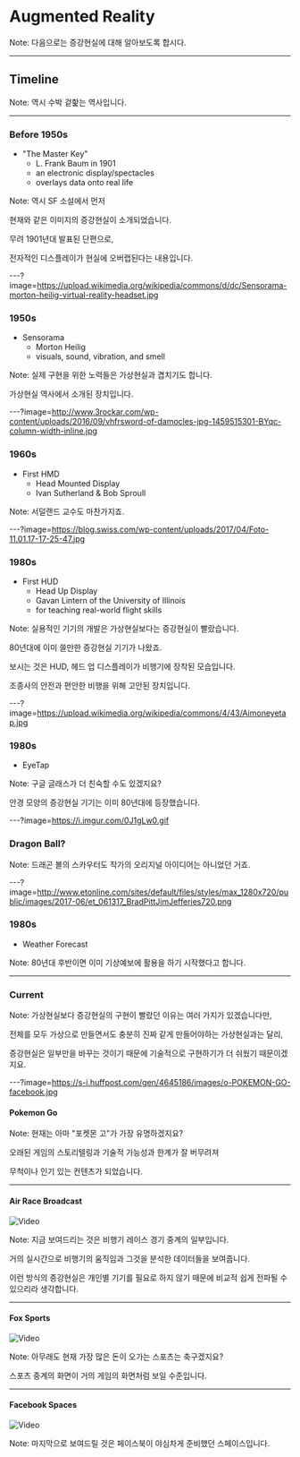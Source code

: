 # Augmented Reality

Note: 다음으로는 증강현실에 대해 알아보도록 합시다.

---

## Timeline

Note: 역시 수박 겉핥는 역사입니다.

---

### Before 1950s

- "The Master Key"
  - L. Frank Baum in 1901
  - an electronic display/spectacles
  - overlays data onto real life

Note: 역시 SF 소설에서 먼저

현재와 같은 이미지의 증강현실이 소개되었습니다.

무려 1901년대 발표된 단편으로,

전자적인 디스플레이가 현실에 오버랩된다는 내용입니다.

---?image=https://upload.wikimedia.org/wikipedia/commons/d/dc/Sensorama-morton-heilig-virtual-reality-headset.jpg

### 1950s

- Sensorama
    - Morton Heilig
    - visuals, sound, vibration, and smell

Note: 실제 구현을 위한 노력들은 가상현실과 겹치기도 합니다.

가상현실 역사에서 소개된 장치입니다.

---?image=http://www.3rockar.com/wp-content/uploads/2016/09/vhfrsword-of-damocles-jpg-1459515301-BYqc-column-width-inline.jpg

### 1960s

- First HMD
    - Head Mounted Display
    - Ivan Sutherland & Bob Sproull

Note: 서덜랜드 교수도 마찬가지죠.

---?image=https://blog.swiss.com/wp-content/uploads/2017/04/Foto-11.01.17-17-25-47.jpg

### 1980s

- First HUD
    - Head Up Display
    - Gavan Lintern of the University of Illinois
    - for teaching real-world flight skills

Note: 실용적인 기기의 개발은 가상현실보다는 증강현실이 빨랐습니다.

80년대에 이미 쓸만한 증강현실 기기가 나왔죠.

보시는 것은 HUD, 헤드 업 디스플레이가 비행기에 장착된 모습입니다.

조종사의 안전과 편안한 비행을 위해 고안된 장치입니다.

---?image=https://upload.wikimedia.org/wikipedia/commons/4/43/Aimoneyetap.jpg

### 1980s

- EyeTap

Note: 구글 글래스가 더 친숙할 수도 있겠지요?

안경 모양의 증강현실 기기는 이미 80년대에 등장했습니다.

---?image=https://i.imgur.com/0J1gLw0.gif

### Dragon Ball?

Note: 드래곤 볼의 스카우터도 작가의 오리지널 아이디어는 아니었던 거죠.

---?image=http://www.etonline.com/sites/default/files/styles/max_1280x720/public/images/2017-06/et_061317_BradPittJimJefferies720.png

### 1980s

- Weather Forecast

Note: 80년대 후반이면 이미 기상예보에 활용을 하기 시작했다고 합니다.

---

### Current

Note: 가상현실보다 증강현실의 구현이 빨랐던 이유는 여러 가지가 있겠습니다만,

전체를 모두 가상으로 만들면서도 충분히 진짜 같게 만들어야하는 가상현실과는 달리,

증강현실은 일부만을 바꾸는 것이기 때문에 기술적으로 구현하기가 더 쉬웠기 때문이겠지요.

---?image=https://s-i.huffpost.com/gen/4645186/images/o-POKEMON-GO-facebook.jpg

#### Pokemon Go

Note: 현재는 아마 "포켓몬 고"가 가장 유명하겠지요?

오래된 게임의 스토리텔링과 기술적 가능성과 한계가 잘 버무려져

무척이나 인기 있는 컨텐츠가 되었습니다.

---

#### Air Race Broadcast

![Video](https://www.youtube.com/embed/s-tBmLg4D84)

Note: 지금 보여드리는 것은 비행기 레이스 경기 중계의 일부입니다.

거의 실시간으로 비행기의 움직임과 그것을 분석한 데이터들을 보여줍니다.

이런 방식의 증강현실은 개인별 기기를 필요로 하지 않기 때문에 비교적 쉽게 전파될 수 있으리라 생각합니다.

---

#### Fox Sports

![Video](https://www.youtube.com/embed/2sehW6yr2ZE)

Note: 아무래도 현재 가장 많은 돈이 오가는 스포츠는 축구겠지요?

스포츠 중계의 화면이 거의 게임의 화면처럼 보일 수준입니다.

---

#### Facebook Spaces

![Video](https://www.youtube.com/embed/PVf3m7e7OKU)

Note: 마지막으로 보여드릴 것은 페이스북이 야심차게 준비했던 스페이스입니다.
